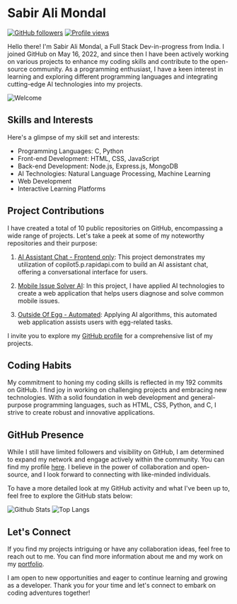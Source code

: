 # Sabir Ali Mondal

[![GitHub followers](https://img.shields.io/github/followers/Sabir-Ali-Mondal?style=social)](https://github.com/Sabir-Ali-Mondal)
[![Profile views](https://komarev.com/ghpvc/?username=Sabir-Ali-Mondal)](https://github.com/Sabir-Ali-Mondal)

Hello there! I'm Sabir Ali Mondal, a Full Stack Dev-in-progress from India. I joined GitHub on May 16, 2022, and since then I have been actively working on various projects to enhance my coding skills and contribute to the open-source community. As a programming enthusiast, I have a keen interest in learning and exploring different programming languages and integrating cutting-edge AI technologies into my projects. 

![Welcome](https://res.cloudinary.com/dmttn34te/image/upload/v1732150306/Sabir_Ali_Mondal_ikncvo.jpg)

## Skills and Interests

Here's a glimpse of my skill set and interests:

- Programming Languages: C, Python
- Front-end Development: HTML, CSS, JavaScript
- Back-end Development: Node.js, Express.js, MongoDB
- AI Technologies: Natural Language Processing, Machine Learning
- Web Development
- Interactive Learning Platforms

## Project Contributions

I have created a total of 10 public repositories on GitHub, encompassing a wide range of projects. Let's take a peek at some of my noteworthy repositories and their purpose:

1. [AI Assistant Chat - Frontend only](https://github.com/Sabir-Ali-Mondal/AI_Assistant_Chat-Frontend_only): This project demonstrates my utilization of copilot5.p.rapidapi.com to build an AI assistant chat, offering a conversational interface for users.

2. [Mobile Issue Solver AI](https://github.com/Sabir-Ali-Mondal/Mobile-Issue-Solver-AI): In this project, I have applied AI technologies to create a web application that helps users diagnose and solve common mobile issues.

3. [Outside Of Egg - Automated](https://github.com/Sabir-Ali-Mondal/Outside-Of-Egg-Automated): Applying AI algorithms, this automated web application assists users with egg-related tasks.

I invite you to explore my [GitHub profile](https://github.com/Sabir-Ali-Mondal) for a comprehensive list of my projects.

## Coding Habits

My commitment to honing my coding skills is reflected in my 192 commits on GitHub. I find joy in working on challenging projects and embracing new technologies. With a solid foundation in web development and general-purpose programming languages, such as HTML, CSS, Python, and C, I strive to create robust and innovative applications. 

## GitHub Presence

While I still have limited followers and visibility on GitHub, I am determined to expand my network and engage actively within the community. You can find my profile [here](https://github.com/Sabir-Ali-Mondal). I believe in the power of collaboration and open-source, and I look forward to connecting with like-minded individuals.

To have a more detailed look at my GitHub activity and what I've been up to, feel free to explore the GitHub stats below:

![Github Stats](https://github-readme-stats.vercel.app/api?username=Sabir-Ali-Mondal)
![Top Langs](https://github-readme-stats.vercel.app/api/top-langs/?username=Sabir-Ali-Mondal)

## Let's Connect

If you find my projects intriguing or have any collaboration ideas, feel free to reach out to me. You can find more information about me and my work on my [portfolio](https://sabirportfolio.ccbp.tech/).

I am open to new opportunities and eager to continue learning and growing as a developer. Thank you for your time and let's connect to embark on coding adventures together!

